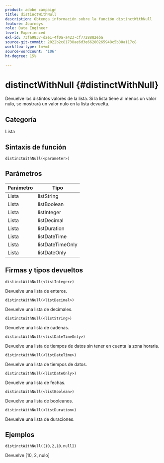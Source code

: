 ```yaml
---
product: adobe campaign
title: distinctWithNull
description: Obtenga información sobre la función distinctWithNull
feature: Journeys
role: Data Engineer
level: Experienced
exl-id: 73fa9837-d2e1-4f0a-a423-cf7728882eba
source-git-commit: 2022b2c81738ae6d3e66280265948c5b88a117c8
workflow-type: tm+mt
source-wordcount: '106'
ht-degree: 15%

---
```


# distinctWithNull {#distinctWithNull}

Devuelve los distintos valores de la lista. Si la lista tiene al menos un valor nulo, se mostrará un valor nulo en la lista devuelta.

## Categoría

Lista

## Sintaxis de función

`distinctWithNull(<parameter>)`

## Parámetros

| Parámetro | Tipo |
|-----------|------------------|
| Lista | listString |
| Lista | listBoolean |
| Lista | listInteger |
| Lista | listDecimal |
| Lista | listDuration |
| Lista | listDateTime |
| Lista | listDateTimeOnly |
| Lista | listDateOnly |

## Firmas y tipos devueltos

`distinctWithNull(<listInteger>)`

Devuelve una lista de enteros.

`distinctWithNull(<listDecimal>)`

Devuelve una lista de decimales.

`distinctWithNull(<listString>)`

Devuelve una lista de cadenas.

`distinctWithNull(<listDateTimeOnly>)`

Devuelve una lista de tiempos de datos sin tener en cuenta la zona horaria.

`distinctWithNull(<listDateTime>)`

Devuelve una lista de tiempos de datos.

`distinctWithNull(<listDateOnly>)`

Devuelve una lista de fechas.

`distinctWithNull(<listBoolean>)`

Devuelve una lista de booleanos.

`distinctWithNull(<listDuration>)`

Devuelve una lista de duraciones.

## Ejemplos

`distinctWithNull([10,2,10,null])`

Devuelve [10, 2, nulo]
